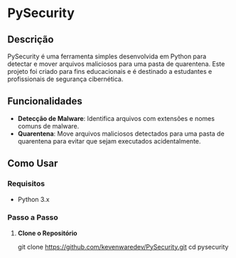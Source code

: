 # PySecurity

## Descrição

PySecurity é uma ferramenta simples desenvolvida em Python para detectar e mover arquivos maliciosos para uma pasta de quarentena. Este projeto foi criado para fins educacionais e é destinado a estudantes e profissionais de segurança cibernética.

## Funcionalidades

- **Detecção de Malware**: Identifica arquivos com extensões e nomes comuns de malware.
- **Quarentena**: Move arquivos maliciosos detectados para uma pasta de quarentena para evitar que sejam executados acidentalmente.

## Como Usar

### Requisitos

- Python 3.x

### Passo a Passo

1. **Clone o Repositório**

   git clone https://github.com/kevenwaredev/PySecurity.git
   cd pysecurity
